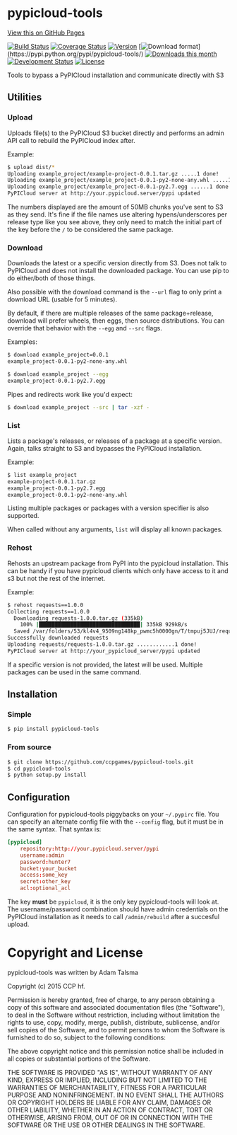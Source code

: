 # pypicloud-tools

[View this on GitHub Pages](http://ccpgames.github.io/pypicloud-tools/)

[![Build Status](https://travis-ci.org/ccpgames/pypicloud-tools.png?branch=master)](https://travis-ci.org/ccpgames/pypicloud-tools)
[![Coverage Status](https://coveralls.io/repos/ccpgames/pypicloud-tools/badge.svg?branch=master)](https://coveralls.io/r/ccpgames/pypicloud-tools?branch=master)
[![Version](https://img.shields.io/pypi/v/pypicloud-tools.svg)](https://pypi.python.org/pypi/pypicloud-tools/)
[![Download format](https://img.shields.io/badge/format-wheel-green.svg?)](https://pypi.python.org/pypi/pypicloud-tools/)
[![Downloads this month](https://img.shields.io/pypi/dm/pypicloud-tools.svg)](https://pypi.python.org/pypi/pypicloud-tools/)
[![Development Status](https://img.shields.io/badge/status-beta-orange.svg)](https://pypi.python.org/pypi/pypicloud-tools/)
[![License](https://img.shields.io/github/license/ccpgames/pypicloud-tools.svg)](https://pypi.python.org/pypi/pypicloud-tools/)

Tools to bypass a PyPICloud installation and communicate directly with S3


## Utilities

### Upload

Uploads file(s) to the PyPICloud S3 bucket directly and performs an admin API call to rebuild the PyPICloud index after.

Example:

```bash
$ upload dist/*
Uploading example_project/example-project-0.0.1.tar.gz .....1 done!
Uploading example_project/example_project-0.0.1-py2-none-any.whl .....1 done!
Uploading example_project/example_project-0.0.1-py2.7.egg ......1 done!
PyPICloud server at http://your.pypicloud.server/pypi updated
```

The numbers displayed are the amount of 50MB chunks you've sent to S3 as they send. It's fine if the file names use altering hypens/underscores per release type like you see above, they only need to match the initial part of the key before the `/` to be considered the same package.

### Download

Downloads the latest or a specific version directly from S3. Does not talk to PyPICloud and does not install the downloaded package. You can use pip to do either/both of those things.

Also possible with the download command is the `--url` flag to only print a download URL (usable for 5 minutes).

By default, if there are multiple releases of the same package+release, download will prefer wheels, then eggs, then source distributions. You can override that behavior with the `--egg` and `--src` flags.

Examples:

```bash
$ download example_project=0.0.1
example_project-0.0.1-py2-none-any.whl
```

```bash
$ download example_project --egg
example_project-0.0.1-py2.7.egg
```

Pipes and redirects work like you'd expect:

```bash
$ download example_project --src | tar -xzf -
```

### List

Lists a package's releases, or releases of a package at a specific version. Again, talks straight to S3 and bypasses the PyPICloud installation.

Example:

```bash
$ list example_project
example-project-0.0.1.tar.gz
example_project-0.0.1-py2.7.egg
example_project-0.0.1-py2-none-any.whl
```

Listing multiple packages or packages with a version specifier is also supported.

When called without any arguments, `list` will display all known packages.


### Rehost

Rehosts an upstream package from PyPI into the pypicloud installation. This can be handy if you have pypicloud clients which only have access to it and s3 but not the rest of the internet.

Example:

```bash
$ rehost requests==1.0.0
Collecting requests==1.0.0
  Downloading requests-1.0.0.tar.gz (335kB)
    100% |████████████████████████████████| 335kB 929kB/s
  Saved /var/folders/53/kl4v4_9509ng148kp_pwmc5h0000gn/T/tmpuj5JUJ/requests-1.0.0.tar.gz
Successfully downloaded requests
Uploading requests/requests-1.0.0.tar.gz ............1 done!
PyPICloud server at http://your_pypicloud_server/pypi updated
```

If a specific version is not provided, the latest will be used. Multiple packages can be used in the same command.


## Installation

### Simple

```bash
$ pip install pypicloud-tools
```

### From source

```bash
$ git clone https://github.com/ccpgames/pypicloud-tools.git
$ cd pypicloud-tools
$ python setup.py install
```


## Configuration

Configuration for pypicloud-tools piggybacks on your `~/.pypirc` file. You can specify an alternate config file with the `--config` flag, but it must be in the same syntax. That syntax is:

```conf
[pypicloud]
    repository:http://your.pypicloud.server/pypi
    username:admin
    password:hunter7
    bucket:your_bucket
    access:some_key
    secret:other_key
    acl:optional_acl
```

The key **must** be `pypicloud`, it is the only key pypicloud-tools will look at. The username/password combination should have admin credentials on the PyPICloud installation as it needs to call `/admin/rebuild` after a succesful upload.


# Copyright and License

pypicloud-tools was written by Adam Talsma

Copyright (c) 2015 CCP hf.

Permission is hereby granted, free of charge, to any person obtaining a copy
of this software and associated documentation files (the "Software"), to deal
in the Software without restriction, including without limitation the rights
to use, copy, modify, merge, publish, distribute, sublicense, and/or sell
copies of the Software, and to permit persons to whom the Software is
furnished to do so, subject to the following conditions:

The above copyright notice and this permission notice shall be included in all
copies or substantial portions of the Software.

THE SOFTWARE IS PROVIDED "AS IS", WITHOUT WARRANTY OF ANY KIND, EXPRESS OR
IMPLIED, INCLUDING BUT NOT LIMITED TO THE WARRANTIES OF MERCHANTABILITY,
FITNESS FOR A PARTICULAR PURPOSE AND NONINFRINGEMENT. IN NO EVENT SHALL THE
AUTHORS OR COPYRIGHT HOLDERS BE LIABLE FOR ANY CLAIM, DAMAGES OR OTHER
LIABILITY, WHETHER IN AN ACTION OF CONTRACT, TORT OR OTHERWISE, ARISING FROM,
OUT OF OR IN CONNECTION WITH THE SOFTWARE OR THE USE OR OTHER DEALINGS IN THE
SOFTWARE.
